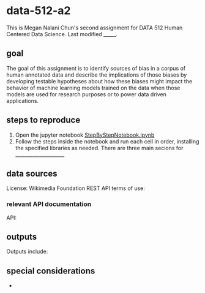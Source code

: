# data-512-a2
This is Megan Nalani Chun's second assignment for DATA 512 Human Centered Data Science. Last modified _____.

## goal
The goal of this assignment is to identify sources of bias in a corpus of human annotated data and describe the implications of those biases by developing testable hypotheses about how these biases might impact the behavior of machine learning models trained on the data when those models are used for research purposes or to power data driven applications. 

## steps to reproduce 
1. Open the jupyter notebook [StepByStepNotebook.ipynb](______)
2. Follow the steps inside the notebook and run each cell in order, installing the specified libraries as needed. There are three main secions for ____________________

## data sources
License: 
Wikimedia Foundation REST API terms of use: 

### relevant API documentation
API: 

## outputs
Outputs include:  

## special considerations
- 
